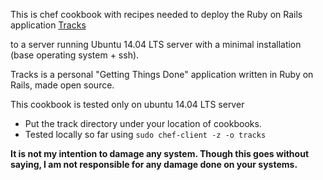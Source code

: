 This is chef cookbook with recipes needed to deploy the Ruby on Rails application [Tracks](https://github.com/TracksApp)

to a server running Ubuntu 14.04 LTS server with a minimal installation (base operating system + ssh).



Tracks is a personal "Getting Things Done" application written in Ruby on Rails, made open source.


This cookbook is tested only on ubuntu 14.04 LTS server

* Put the track directory under your location of cookbooks.
* Tested locally so far using `sudo chef-client -z -o tracks`

**It is not my intention to damage any system. Though this goes without saying, I am not responsible for any damage done on your systems.**
